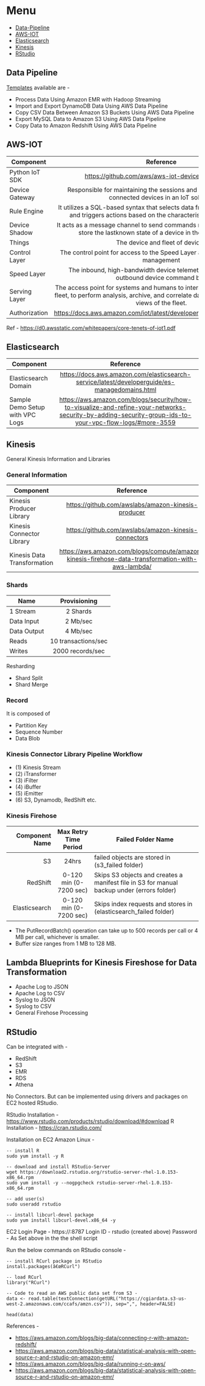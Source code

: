 
# Menu

* [Data-Pipeline](#data-pipeline)
* [AWS-IOT](#aws-iot)
* [Elasticsearch](#elasticsearch)
* [Kinesis](#kinesis)
* [RStudio](#rstudio)

## Data Pipeline

[Templates](https://docs.aws.amazon.com/datapipeline/latest/DeveloperGuide/welcome.html) available are -

* Process Data Using Amazon EMR with Hadoop Streaming
* Import and Export DynamoDB Data Using AWS Data Pipeline
* Copy CSV Data Between Amazon S3 Buckets Using AWS Data Pipeline
* Export MySQL Data to Amazon S3 Using AWS Data Pipeline
* Copy Data to Amazon Redshift Using AWS Data Pipeline

## AWS-IOT

| Component   |      Reference      |
|----------|:-------------:|
| Python IoT SDK |  https://github.com/aws/aws-iot-device-sdk-python |
| Device Gateway | Responsible for maintaining the sessions and subscriptions for all connected devices in an IoT solution |
| Rule Engine | It utilizes a SQL-based syntax that selects data from message payloads and triggers actions based on the characteristics of the IoT data|
| Device Shadow | It acts as a message channel to send commands reliably to a device, and store the lastknown state of a device in the AWS platform. |
| Things | The device and fleet of devices |
| Control Layer | The control point for access to the Speed Layer and the nexus for fleet management |
| Speed Layer | The inbound, high-bandwidth device telemetry data bus and the outbound device command bus |
| Serving Layer | The access point for systems and humans to interact with the devices in a fleet, to perform analysis, archive, and correlate data, and to use real-time views of the fleet.|
| Authorization | https://docs.aws.amazon.com/iot/latest/developerguide/authorization.html |

Ref - https://d0.awsstatic.com/whitepapers/core-tenets-of-iot1.pdf

## Elasticsearch

| Component   |      Reference      |
|----------|:-------------:|
| Elasticsearch Domain |  https://docs.aws.amazon.com/elasticsearch-service/latest/developerguide/es-managedomains.html |
| Sample Demo Setup with VPC Logs | https://aws.amazon.com/blogs/security/how-to-visualize-and-refine-your-networks-security-by-adding-security-group-ids-to-your-vpc-flow-logs/#more-3559 | 

## Kinesis
General Kinesis Information and Libraries

### General Information

| Component   |      Reference      |
|----------|:-------------:|
| Kinesis Producer Library |  https://github.com/awslabs/amazon-kinesis-producer |
| Kinesis Connector Library | https://github.com/awslabs/amazon-kinesis-connectors | 
| Kinesis Data Transformation | https://aws.amazon.com/blogs/compute/amazon-kinesis-firehose-data-transformation-with-aws-lambda/ |


### Shards

| Name   |      Provisioning      |
|----------|:-------------:|
| 1 Stream |  2 Shards |
| Data Input | 2 Mb/sec |
| Data Output | 4 Mb/sec |
| Reads | 10 transactions/sec |
| Writes | 2000 records/sec |

Resharding

* Shard Split
* Shard Merge

### Record

It is composed of 

* Partition Key
* Sequence Number
* Data Blob

### Kinesis Connector Library Pipeline Workflow

* (1) Kinesis Stream 
* (2) iTransformer
* (3) iFilter
* (4) iBuffer
* (5) iEmitter
* (6) S3, Dynamodb, RedShift etc.


### Kinesis Firehose

| Component Name   | Max Retry Time Period  |   Failed Folder Name |
|------------------:|:-------------------------:|----------------------|
| S3 | 24hrs | failed objects are stored in (s3_failed folder) |
| RedShift | 0-120 min (0-7200 sec) | Skips S3 objects and creates a manifest file in S3 for manual backup under (errors folder) |
| Elasticsearch | 0-120 min (0-7200 sec) | Skips index requests and stores in (elasticsearch_failed folder)|

* The PutRecordBatch() operation can take up to 500 records per call or 4 MB per call, whichever is smaller. 
* Buffer size ranges from 1 MB to 128 MB.

## Lambda Blueprints for Kinesis Fireshose for Data Transformation

* Apache Log to JSON
* Apache Log to CSV
* Syslog to JSON
* Syslog to CSV
* General Firehose Processing

## RStudio

Can be integrated with -

* RedShift
* S3
* EMR
* RDS
* Athena

No Connectors. But can be implemented using drivers and packages on EC2 hosted RStudio.

RStudio Installation - https://www.rstudio.com/products/rstudio/download/#download
R Installation - https://cran.rstudio.com/

Installation on EC2 Amazon Linux - 
```
-- install R
sudo yum install -y R

-- download and install RStudio-Server
wget https://download2.rstudio.org/rstudio-server-rhel-1.0.153-x86_64.rpm
sudo yum install -y --nogpgcheck rstudio-server-rhel-1.0.153-x86_64.rpm

-- add user(s)
sudo useradd rstudio

-- install libcurl-devel package
sudo yum install libcurl-devel.x86_64 -y
```

EC2 Login Page - https://<YOUR-EC2-DNS-NAME>:8787
Login ID - rstudio (created above)
Password - As Set above in the the shell script

Run the below commands on RStudio console - 
```
-- install RCurl package in RStudio
install.packages(â€œRCurl")

-- load RCurl
library("RCurl")

-- Code to read an AWS public data set from S3 -
data <- read.table(textConnection(getURL("https://cgiardata.s3-us-west-2.amazonaws.com/ccafs/amzn.csv")), sep=",", header=FALSE) 

head(data)
```

References -

* https://aws.amazon.com/blogs/big-data/connecting-r-with-amazon-redshift/
* https://aws.amazon.com/blogs/big-data/statistical-analysis-with-open-source-r-and-rstudio-on-amazon-emr/
* https://aws.amazon.com/blogs/big-data/running-r-on-aws/
* https://aws.amazon.com/blogs/big-data/statistical-analysis-with-open-source-r-and-rstudio-on-amazon-emr/
